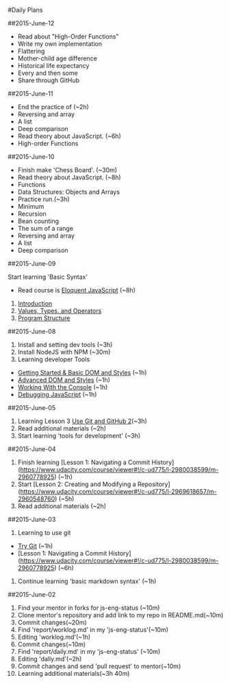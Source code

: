 #Daily Plans

##2015-June-12
 * Read about "High-Order Functions"
 * Write my own implementation
  * Flattering
  * Mother-child age difference
  * Historical life expectancy
  * Every and then some
 * Share through GitHub

##2015-June-11

* End the practice of (~2h)
 * Reversing and array
 * A list
 * Deep comparison
* Read theory about JavaScript. (~6h)
 * High-order Functions

##2015-June-10

* Finish make 'Chess Board'. (~30m)
* Read theory about JavaScript. (~8h)
 * Functions
 * Data Structures: Objects and Arrays
* Practice run.(~3h)
 * Minimum
 * Recursion
 * Bean counting
 * The sum of a range
 * Reversing and array
 * A list
 * Deep comparison 

##2015-June-09

Start learning 'Basic Syntax'
* Read course is [Eloquent JavaScript](http://eloquentjavascript.net/) (~8h)
 1. [Introduction](http://eloquentjavascript.net/00_intro.html)
 2. [Values, Types, and Operators](http://eloquentjavascript.net/01_values.html)
 3. [Program Structure](http://eloquentjavascript.net/02_program_structure.html)
 
##2015-June-08

1. Install and setting dev tools (~3h)
2. Install NodeJS with NPM (~30m)
3. Learning developer Tools
 * [Getting Started & Basic DOM and Styles](http://discover-devtools.codeschool.com/chapters/1?locale=en) (~1h)
 * [Advanced DOM and Styles](http://discover-devtools.codeschool.com/chapters/2?locale=en) (~1h)
 * [Working With the Console](http://discover-devtools.codeschool.com/chapters/3?locale=en) (~1h)
 * [Debugging JavaScript](http://discover-devtools.codeschool.com/chapters/4?locale=en) (~1h)

##2015-June-05

1. Learning Lesson 3 [Use Git and GitHub 2](https://www.udacity.com/course/viewer#!/c-ud775/l-3105028581/m-3089888671)(~3h)
2. Read additional materials (~2h)
3. Start learning 'tools for development' (~3h)

##2015-June-04

1. Finish learning [Lesson 1: Navigating a Commit History] (https://www.udacity.com/course/viewer#!/c-ud775/l-2980038599/m-2960778925) (~1h)
1. Start [Lesson 2: Creating and Modifying a Repository] (https://www.udacity.com/course/viewer#!/c-ud775/l-2969618657/m-2960548760) (~5h)
1. Read additional materials (~2h)

##2015-June-03

1. Learning to use git
  * [Try Git](https://try.github.io/) (~1h)
  * [Lesson 1: Navigating a Commit History] (https://www.udacity.com/course/viewer#!/c-ud775/l-2980038599/m-2960778925) (~6h)
1. Continue learning 'basic markdown syntax' (~1h)

##2015-June-02

1. Find your mentor in forks for js-eng-status (~10m)
1. Clone mentor's repository and add link to my repo in README.md(~10m)
1. Commit changes(~20m)
1. Find 'report/worklog.md' in my 'js-eng-status'(~10m)
1. Editing 'worklog.md'(~1h)
1. Commit changes(~10m)
1. Find 'report/daily.md' in my 'js-eng-status' (~10m)
1. Editing 'dally.md'(~2h)
1. Commit changes and send 'pull request' to mentor(~10m)
1. Learning additional materials(~3h 40m)
